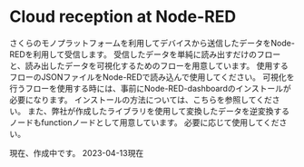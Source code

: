 # Cloud reception at Node-RED
さくらのモノプラットフォームを利用してデバイスから送信したデータをNode-REDを利用して受信します。
受信したデータを単純に読み出すだけのフローと、読み出したデータを可視化するためのフローを用意しています。
使用するフローのJSONファイルをNode-REDで読み込んで使用してください。
可視化を行うフローを使用する時には、事前にNode-RED-dashboardのインストールが必要になります。
インストールの方法については、こちらを参照してください。
また、弊社が作成したライブラリを使用して変換したデータを逆変換するノードもfunctionノードとして用意しています。
必要に応じて使用してください。

現在、作成中です。
2023-04-13現在
